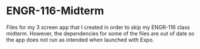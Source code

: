# ENGR-116-Midterm

Files for my 3 screen app that I created in order to skip my ENGR-116 class midterm. However, the dependencies for some of the files are out of date so the app does not run as intended when launched with Expo.
